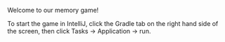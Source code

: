 Welcome to our memory game!

To start the game in IntelliJ, click the Gradle tab on the right hand side of the screen, then click Tasks -> Application -> run.

